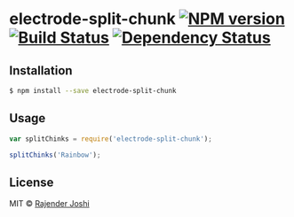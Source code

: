 # electrode-split-chunk [![NPM version][npm-image]][npm-url] [![Build Status][travis-image]][travis-url] [![Dependency Status][daviddm-image]][daviddm-url]
> 

## Installation

```sh
$ npm install --save electrode-split-chunk
```

## Usage

```js
var splitChinks = require('electrode-split-chunk');

splitChinks('Rainbow');
```
## License

MIT © [Rajender Joshi]()


[npm-image]: https://badge.fury.io/js/electrode-split-chunk.svg
[npm-url]: https://npmjs.org/package/electrode-split-chunk
[travis-image]: https://travis-ci.org/crup/electrode-split-chunk.svg?branch=master
[travis-url]: https://travis-ci.org/crup/electrode-split-chunk
[daviddm-image]: https://david-dm.org/crup/electrode-split-chunk.svg?theme=shields.io
[daviddm-url]: https://david-dm.org/crup/electrode-split-chunk
